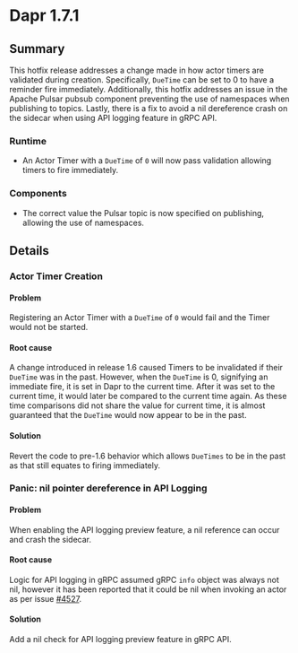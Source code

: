 # Dapr 1.7.1

## Summary

This hotfix release addresses a change made in how actor timers are validated during creation. Specifically, `DueTime` can be set to 0 to have a reminder fire immediately.
Additionally, this hotfix addresses an issue in the Apache Pulsar pubsub component preventing the use of namespaces when publishing to topics.
Lastly, there is a fix to avoid a nil dereference crash on the sidecar when using API logging feature in gRPC API.

### Runtime
* An Actor Timer with a `DueTime` of `0` will now pass validation allowing timers to fire immediately.

### Components
* The correct value the Pulsar topic is now specified on publishing, allowing the use of namespaces.

## Details

### Actor Timer Creation

#### Problem

Registering an Actor Timer with a `DueTime` of `0` would fail and the Timer would not be started.

#### Root cause

A change introduced in release 1.6 caused Timers to be invalidated if their `DueTime` was in the past. However, when the `DueTime` is 0, signifying an immediate fire, it is set in Dapr to the current time. After it was set to the current time, it would later be compared to the current time again. As these time comparisons did not share the value for current time, it is almost guaranteed that the `DueTime` would now appear to be in the past.

#### Solution

Revert the code to pre-1.6 behavior which allows `DueTimes` to be in the past as that still equates to firing immediately.

### Panic: nil pointer dereference in API Logging

#### Problem

When enabling the API logging preview feature, a nil reference can occur and crash the sidecar.

#### Root cause

Logic for API logging in gRPC assumed gRPC `info` object was always not nil, however it has been reported that it could be nil when invoking an actor as per issue [#4527](https://github.com/liuxd6825/dapr/issues/4527).

#### Solution

Add a nil check for API logging preview feature in gRPC API.

